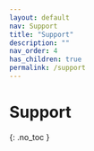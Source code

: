 ```yaml
---
layout: default
nav: Support
title: "Support"
description: ""
nav_order: 4
has_children: true
permalink: /support
---
```


# Support
{: .no_toc }
